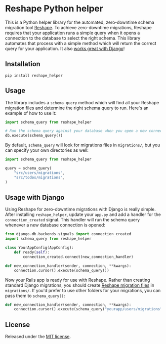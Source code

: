 # Reshape Python helper

This is a Python helper library for the automated, zero-downtime schema migration tool [Reshape](https://github.com/fabianlindfors/reshape). To achieve zero-downtime migrations, Reshape requires that your application runs a simple query when it opens a connection to the database to select the right schema. This library automates that process with a simple method which will return the correct query for your application. It also [works great with Django](#usage-with-django)!

## Installation

```
pip install reshape_helper
```

## Usage

The library includes a `schema_query` method which will find all your Reshape migration files and determine the right schema query to run. Here's an example of how to use it:

```python
import schema_query from reshape_helper

# Run the schema query against your database when you open a new connection
db.execute(schema_query())
```

By default, `schema_query` will look for migrations files in `migrations/`, but you can specify your own directories as well:

```python
import schema_query from reshape_helper

query = schema_query(
	"src/users/migrations",
	"src/todos/migrations",
)
```

## Usage with Django

Using Reshape for zero-downtime migrations with Django is really simple. After installing `reshape_helper`, update your `app.py` and add a handler for the `connection_created` signal. This handler will run the schema query whenever a new database connection is opened:

```python
from django.db.backends.signals import connection_created
import schema_query from reshape_helper

class YourAppConfig(AppConfig):
	def ready(self):
		connection_created.connect(new_connection_handler)

def new_connection_handler(sender, connection, **kwargs):
	connection.cursor().execute(schema_query())
```

Now your Rails app is ready for use with Reshape. Rather than creating standard Django migrations, you should create [Reshape migration files](https://github.com/fabianlindfors/reshape) in `migrations/`. If you'd prefer to use other folders for your migrations, you can pass them to `schema_query()`:

```python
def new_connection_handler(sender, connection, **kwargs):
	connection.cursor().execute(schema_query("yourapp/users/migrations", "yourapp/todo/migrations"))
```

## License

Released under the [MIT license](https://choosealicense.com/licenses/mit/).